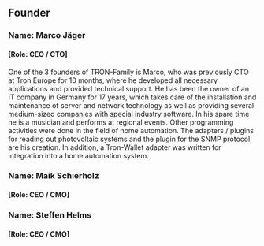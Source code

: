## Founder

### Name: Marco Jäger 
#### [Role: CEO / CTO]

One of the 3 founders of TRON-Family is Marco, who was previously CTO at Tron Europe for 10 months, where he developed all necessary applications and provided technical support. He has been the owner of an IT company in Germany for 17 years, which takes care of the installation and maintenance of server and network technology as well as providing several medium-sized companies with special industry software. In his spare time he is a musician and performs at regional events.  Other programming activities were done in the field of home automation. The adapters / plugins for reading out photovoltaic systems and the plugin for the SNMP protocol are his creation. In addition, a Tron-Wallet adapter was written for integration into a home automation system.

### Name: Maik Schierholz
#### [Role: CEO / CMO]

### Name: Steffen Helms
#### [Role: CEO / CMO]
